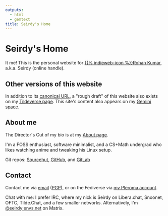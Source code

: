 ```yaml
---
outputs:
  - html
  - gemtext
title: Seirdy's Home
---
```

<div class="h-card">

Seirdy's Home
=============

It me! This is the personal website for <span class="h-card p-author vcard"><a href="https://seirdy.one" rel="author home" class="u-url url">{{% indieweb-icon %}}<span class="p-name fn n"><span class="p-given-name given-name">Rohan</span> <span class="p-family-name family-name">Kumar</span></span></a>, a.k.a. <span class="p-nickname nickname">Seirdy</span> (online handle).</span>

Other versions of this website
------------------------------

In addition to its <a class="u-url" href="https://seirdy.one" rel="me">canonical URL</a>, a "rough draft" of this website also exists on my <a class="u-url" href="https://envs.net/~seirdy" rel="me">Tildeverse page</a>. This site's content also appears on my <a class="u-url" href="gemini://seirdy.one" rel="me">Gemini space</a>.

About me
--------

The Director's Cut of my bio is at my [About page](/about.html).

<p class="p-note">
I'm a FOSS enthusiast, software minimalist, and a CS+Math undergrad who likes
watching anime and tweaking his Linux setup.
</p>

Git repos: <a href="https://sr.ht/~seirdy" rel="me">Sourcehut</a>, <a href="https://github.com/Seirdy" rel="me">GitHub</a>, and <a href="https://gitlab.com/Seirdy" rel="me">GitLab</a>

Contact
-------

Contact me via <a class="u-email" href="mailto:seirdy@seirdy.one" rel="me">email</a> (<a rel="pgpkey authn" class="u-key" href="./publickey.asc">PGP</a>), or on the Fediverse via <a class="u-url" href="https://pleroma.envs.net/seirdy" rel="me">my Pleroma account</a>.

Chat with me: I prefer IRC, where my nick is Seirdy on Libera.chat, Snoonet, OFTC, Tilde.Chat, and a few smaller networks. Alternatively, I'm <a class="u-url" href="https://matrix.to/#/@seirdy:envs.net" rel="me">@seirdy:envs.net</a> on Matrix.

</div>

